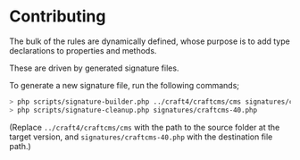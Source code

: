 # Contributing

The bulk of the rules are dynamically defined, whose purpose is to add type declarations to properties and methods.

These are driven by generated signature files.

To generate a new signature file, run the following commands;

```sh
> php scripts/signature-builder.php ../craft4/craftcms/cms signatures/craftcms-40.php -n craft -e craft\\test -a lib/yii2/Yii.php,src/Craft.php
> php scripts/signature-cleanup.php signatures/craftcms-40.php
```

(Replace `../craft4/craftcms/cms` with the path to the source folder at the target version, and
`signatures/craftcms-40.php` with the destination file path.)
